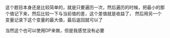 这个题目本身还是比较简单的，就是只要遍历一次，然后遍历的时候，把最小的那个值记下来，然后比较一下与当前值的差，这个差值就是收益了，
然后用另一个变量记录下这个变量的最大值，最后返回就可以了


当然这个也可以使用DP来做，但是我感觉没有必要